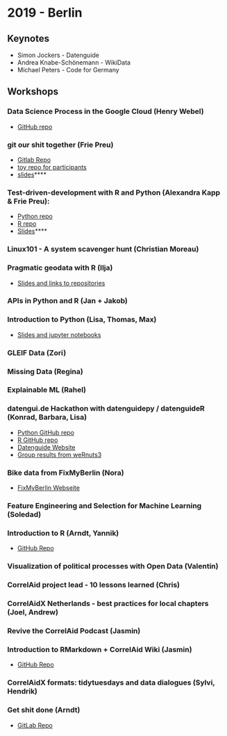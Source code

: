 # 2019 - Berlin

## Keynotes

* Simon Jockers - Datenguide
* Andrea Knabe-Schönemann - WikiData
* Michael Peters - Code for Germany

## Workshops

### **Data Science Process in the Google Cloud** (Henry Webel)

* [GitHub repo](https://github.com/enryH/gcp\_ml\_engine\_talk)

### **git our shit together** (Frie Preu)

* [Gitlab Repo](https://gitlab.com/friep/git-our-shit-together)
* [toy repo for participants](https://gitlab.com/friep/git-our-shit-together-test-repo)
* [slides](https://gost.netlify.com/en/2019-12-01\_correlaid-meetup-berlin/#1)\*\*\*\*

### **Test-driven-development with R and Python** (Alexandra Kapp & Frie Preu):

* [Python repo](https://github.com/alexandrakapp/tdd-tutorial)
* [R repo](https://gitlab.com/friep/correlgreet)
* [Slides](https://alexandrakapp.github.io/tdd-tutorial/presentation/presentation.slides.html#/)\*\*\*\*

### **Linux101 - A system scavenger hunt** (Christian Moreau)

### **Pragmatic geodata with R** (Ilja)

* [Slides and links to repositories](https://dadascience.design/talks/)

### **APIs in Python and R** (Jan + Jakob)

### **Introduction to Python** (Lisa, Thomas, Max)

* [Slides and jupyter notebooks](https://drive.google.com/drive/folders/1WtWXLnhqWUS4HrrjeaJMmNXtYXPtVXlt)

### **GLEIF Data** (Zori)

### **Missing Data** (Regina)

### **Explainable ML** (Rahel)

### **datengui.de Hackathon with datenguidepy / datenguideR** (Konrad, Barbara, Lisa)

* [Python GitHub repo](https://github.com/CorrelAid/datenguide-python)
* [R GitHub repo](https://github.com/CorrelAid/datenguideR)
* [Datenguide Website](https://datengui.de/)
* [Group results from weRnuts3](https://github.com/TripLLL/weRnuts3)

### **Bike data from FixMyBerlin** (Nora)

* [FixMyBerlin Webseite](https://fixmyberlin.de/)

### **Feature Engineering and Selection for Machine Learning** (Soledad)

### **Introduction to R** (Arndt, Yannik)

* [GitHub Repo](https://github.com/aleininger/ca\_intro\_r/)

### **Visualization of political processes with Open Data** (Valentin)

### **CorrelAid project lead - 10 lessons learned** (Chris)

### **CorrelAidX Netherlands - best practices for local chapters** (Joel, Andrew)

### **Revive the CorrelAid Podcast** (Jasmin)

### **Introduction to RMarkdown + CorrelAid Wiki** (Jasmin)

* [GitHub Repo](https://github.com/jasmincl/rmarkdown-intro)

### **CorrelAidX formats: tidytuesdays and data dialogues** (Sylvi, Hendrik)

### **Get shit done** (Arndt)

* [GitLab Repo](https://gitlab.com/arndtl/ca\_getting\_shit\_done)
